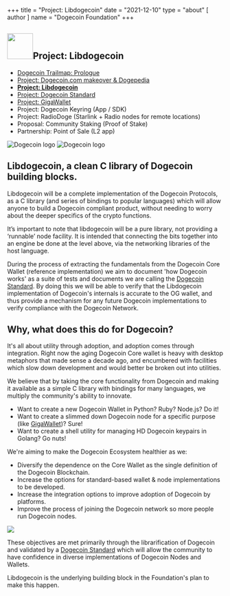 +++
title = "Project: Libdogecoin"
date = "2021-12-10"
type = "about"
[ author ]
name = "Dogecoin Foundation"
+++

<section class="presentation">
<div class="left">

<div class="title">


 ## <img width="60px" style='display: inline;' src="/marker.png"/>Project: Libdogecoin 

<div class="underline"></div>
</div>

<div class="description">
 
* [Dogecoin Trailmap: Prologue](/trailmap/prologue/) 
* [Project: Dogecoin.com makeover & Dogepedia](/trailmap/website/)
* [**Project: Libdogecoin**](/trailmap/libdogecoin/)
* [Project: Dogecoin Standard](/trailmap/standard/)
* [Project: GigaWallet](/trailmap/gigawallet/)
* Project: Dogecoin Keyring (App / SDK)
* Project: RadioDoge (Starlink + Radio nodes for remote locations)
* Proposal: Community Staking (Proof of Stake)
* Partnership: Point of Sale (L2 app) 
</div>

</div>

<div class="right">
<img class="dogegoin-light" src="/logo-libdogecoin.jpg" alt="Dogecoin logo">
<img class="dogegoin-dark" src="/logo-libdogecoin.jpg" alt="Dogecoin logo">
</div>


</section>

<section class='board'>

## Libdogecoin, a clean C library of Dogecoin building blocks.

Libdogecoin will be a complete implementation of the Dogecoin Protocols, 
as a C library (and series of bindings to popular languages) which will 
allow anyone to build a Dogecoin compliant product, without needing to 
worry about the deeper specifics of the crypto functions.  

It’s important to note that libdogecoin will be a pure library, not 
providing a ‘runnable’ node facility. It is intended that connecting 
the bits together into an engine be done at the level above, via the 
networking libraries of the host language.  

During the process of extracting the fundamentals from the Dogecoin Core
Wallet (reference implementation) we aim to document 'how Dogecoin works' 
as a suite of tests and documents we are calling the [Dogecoin Standard](/trailmap/standard). By doing this we will be able to verify that the Libdogecoin implementation
of Dogecoin's internals is accurate to the OG wallet, and thus provide 
a mechanism for any future Dogecoin implementations to verify compliance
with the Dogecoin Network.

## Why, what does this do for Dogecoin?

It's all about utility through adoption, and adoption comes through integration. 
Right now the aging Dogecoin Core wallet is heavy with desktop metaphors that
made sense a decade ago, and encumbered with facilities which slow down development
and would better be broken out into utilities. 

We believe that by taking the core functionality from Dogecoin and making it
available as a simple C library with bindings for many languages, we multiply
the community's ability to innovate. 

* Want to create a new Dogecoin Wallet in Python? Ruby? Node.js? Do it!
* Want to create a slimmed down Dogecoin node for a specific purpose (like [GigaWallet](/trailmap/gigawallet))? Sure!
* Want to create a shell utility for managing HD Dogecoin keypairs in Golang? Go nuts! 

We're aiming to make the Dogecoin Ecosystem healthier as we:

* Diversify the dependence on the Core Wallet as the single definition of the Dogecoin Blockchain. 
* Increase the options for standard-based wallet & node implementations to be developed. 
* Increase the integration options to improve adoption of Dogecoin by platforms. 
* Improve the process of joining the Dogecoin network so more people run Dogecoin nodes. 

<img class='center' src="/libdogecoin-purpose.png">

These objectives are met primarily through the librarification of Dogecoin and validated by a 
[Dogecoin Standard](/trailmap/standard) which will allow the community to have confidence in 
diverse implementations of Dogecoin Nodes and Wallets.   

Libdogecoin is the underlying building block in the Foundation's plan to make this happen.

</section>
